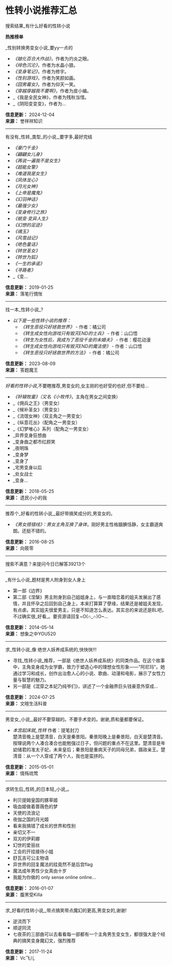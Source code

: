 # 性转小说推荐汇总

搜索结果_有什么好看的性转小说

**热推榜单**

_性别转换男变女小说_要yy一点的  
- _《娘化百合大作战》_，作者为灼炎之眼。  
- _《绯色沉沦》_，作者为水晶小狼。  
- _《变身笔记》_，作者为修宇。  
- _《性别游戏》_，作者为笑颜如画。  
- _《囧男霉女》_，作者为仰天一笑。  
- _《穿越穿越我不要啊》_，作者为皮小编。  
- _《我是全民女神》，作者为残秋当惜。  
- _《阴阳变变变》，作者为...  

**信息更新：** 2024-12-04  
**来源：** 誉祥祥知识  

---

有没有_性转_类型_的小说_,要字多,最好完结  
- _《豪门千金》_  
- _《翩翩女儿身》_  
- _《再说一遍我不是女生》_  
- _《超能女警》_  
- _《难道我是女生》_  
- _《凤体龙心》_  
- _《月光女神》_  
- _《上帝是魔鬼》_  
- _《幻羽神话》_  
- _《最强少女》_  
- _《变身修行之旅》_  
- _《蜕变·变异人生》_  
- _《幻想的足迹》_  
- _《魂玉》_  
- _《风雪战记》_  
- _《绝色童话》_  
- _《转世圣女》_  
- _《转世为狐》_  
- _《一生的承诺》_  
- _《寻路者》_  
- _《变...  

**信息更新：** 2019-01-25  
**来源：** 落笔行惆怅  

---

找一本_性转小说_?  
- _以下是一些性转小说的推荐：_  
  - _《转生恶役只好拯救世界》_ - 作者：橘公司  
  - _《转生成女性向游戏只有毁灭END的士兵》_ - 作者：山口悟  
  - _《转生为女性后，我成为了恶役千金的未婚夫》_ - 作者：樱花动漫  
  - _《转生成女性向游戏只有毁灭END的魔法使》_ - 作者：山口悟  
  - _《转生恶役只好拯救世界的方法》_ - 作者：橘公司  

**信息更新：** 2023-08-09  
**来源：** 答题魔王  

---

_好看的性转小说_,不要瞎推荐,男变女的,女主刚的也好受的也好,但不要给...  
- _《轩辕牧童》（又名《小牧传》_，主角在男女之间变换）  
- _《佣兵之王》（男变女）  
- _《候补圣女》（男变女）  
- _《流氓女神》（双主角之一男变女）  
- _《纵意花丛》（配角之一男变女）  
- _《幻梦唯心》系列（配角之一男变女）  
- _异界变身狂想曲  
- _变身曲之都市红颜笑  
- _夜明珠  
- _变身梦  
- _变身了  
- _宅男变身以后  
- _处女战士  
- _变身...  

**信息更新：** 2018-05-25  
**来源：** 遗民小小的我  

---

推荐个_好看的性转小说_,最好带搞笑成分的,男变女的。  
- _《男女搭错线》：男女主角互换了身体_，刚好男主性格腼腆恬静，女主霸道爽朗。还挺不错的。  

**信息更新：** 2016-08-25  
**来源：** 向筱零  

---

搜索不满意？来提问今日已解答39213个  

---

_有什么小说_题材是男人附身到女人身上  
- 第一部《边界》  
- 第二部《涅槃》男主附身到自己姐姐身上，与一直暗恋着的姐夫发展出了感情，并且怀孕之后回到自己身上，本来打算算了孽缘，结果还是被姐夫发现，有点虐。其实姐夫很爱男主，只是不知道怎么表达。其实总的来说还是BL吧，不过确实很_好看_。要资源请回复~O(∩\_∩)O~...  

**信息更新：** 2014-05-14  
**来源：** 想象之中YOU520  

---

求_性转小说_像 绝世人妖养成系统的,快快快!!!  
- 寻找_性转小说_推荐，一部是《绝世人妖养成系统》的同类作品。在这个故事中，主角变身成为女学霸，致力于塑造心中的理想女性形象——"阿尼玛"。她通过学习和成长，创作出治愈人心的小说、歌曲、动漫和电影，展示了女性力量与智慧的魅力。  
- 另一部是《混穿之本妃乃纯爷们》，讲述了一个金融界巨头钱豪意外穿成...  

**信息更新：** 2024-07-25  
**来源：** 文暄生活科普  

---

男变女_小说_,最好不要穿越的。不要手术变的。谢谢,质和量都要保证。  
- _本宫起床就_性转_ 作者：提笔封刀  
楚清音晚上是楚清音，白天是秦景阳。秦景阳晚上是秦景阳，白天是楚清音。按理说两个人凑合凑合也能勉强过日子，但问题的重点不在这里。楚清音是年幼储君的准太子妃，未来皇后；秦景阳是重病天子的同母兄弟，摄政亲王。楚清音：从一个人穿成了两个人，我也是蛮拼的。  

**信息更新：** 2015-05-01  
**来源：** 情殇琉莺  

---

求转生后_性转_的日本轻_小说_。  
- 利贝提姆皇国的豚草姬  
- 吸血姬做着蔷薇色的梦  
- 天使的流浪记  
- 夜伽之国的月光姬  
- 看来我搞错了成长的世界和性别  
- 亲切又不一  
- 双刃的伊莉娜  
- 幻世的爱丽丝  
- 工会的开挂接待小姐  
- 舒瓦吉可公主物语  
- 异世界的回复魔法的挂竟然不是后宫flag  
- 魔法成年男性少女真由十岁  
- 我能为你做的 only sense online online...  

**信息更新：** 2016-01-07  
**来源：** 腹黑受Killa  

---

求_好看的性转小说_,带点搞笑带点魔幻的更高,男变女的,谢谢!  
- 逆流而下  
- 顺逆同流  
- 七夜茶的三部曲可以去看看每一部都有一个主角男生变女生，都很强大是个经典的搞笑变身魔幻文，强烈推荐  

**信息更新：** 2017-11-24  
**来源：** Vc飞儿  
<!-- tcd_original_link https://zhidao.baidu.com/index/?word=%E6%9C%89%E4%BB%80%E4%B9%88%E5%A5%BD%E7%9C%8B%E7%9A%84%E6%80%A7%E8%BD%AC%E5%B0%8F%E8%AF%B4&from=qb&samplow_val=-1 -->
